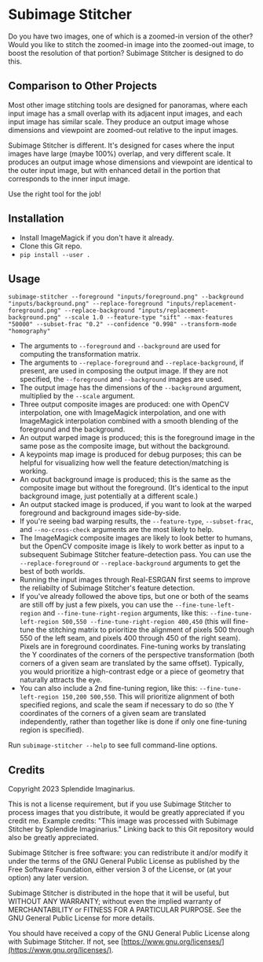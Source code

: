 # Subimage Stitcher

Do you have two images, one of which is a zoomed-in version of the other? Would you like to stitch the zoomed-in image into the zoomed-out image, to boost the resolution of that portion? Subimage Stitcher is designed to do this.

## Comparison to Other Projects

Most other image stitching tools are designed for panoramas, where each input image has a small overlap with its adjacent input images, and each input image has similar scale. They produce an output image whose dimensions and viewpoint are zoomed-out relative to the input images.

Subimage Stitcher is different. It's designed for cases where the input images have large (maybe 100%) overlap, and very different scale. It produces an output image whose dimensions and viewpoint are identical to the outer input image, but with enhanced detail in the portion that corresponds to the inner input image.

Use the right tool for the job!

## Installation

* Install ImageMagick if you don't have it already.
* Clone this Git repo.
* `pip install --user .`

## Usage

```
subimage-stitcher --foreground "inputs/foreground.png" --background "inputs/background.png" --replace-foreground "inputs/replacement-foreground.png" --replace-background "inputs/replacement-background.png" --scale 1.0 --feature-type "sift" --max-features "50000" --subset-frac "0.2" --confidence "0.998" --transform-mode "homography"
```

* The arguments to `--foreground` and `--background` are used for computing the transformation matrix.
* The arguments to `--replace-foreground` and `--replace-background`, if present, are used in composing the output image. If they are not specified, the `--foreground` and `--background` images are used.
* The output image has the dimensions of the `--background` argument, multiplied by the `--scale` argument.
* Three output composite images are produced: one with OpenCV interpolation, one with ImageMagick interpolation, and one with ImageMagick interpolation combined with a smooth blending of the foreground and the background.
* An output warped image is produced; this is the foreground image in the same pose as the composite image, but without the background.
* A keypoints map image is produced for debug purposes; this can be helpful for visualizing how well the feature detection/matching is working.
* An output background image is produced; this is the same as the composite image but without the foreground. (It's identical to the input background image, just potentially at a different scale.)
* An output stacked image is produced, if you want to look at the warped foreground and background images side-by-side.
* If you're seeing bad warping results, the `--feature-type`, `--subset-frac`, and `--no-cross-check` arguments are the most likely to help.
* The ImageMagick composite images are likely to look better to humans, but the OpenCV composite image is likely to work better as input to a subsequent Subimage Stitcher feature-detection pass. You can use the `--replace-foreground` or `--replace-background` arguments to get the best of both worlds.
* Running the input images through Real-ESRGAN first seems to improve the reliabilty of Subimage Stitcher's feature detection.
* If you've already followed the above tips, but one or both of the seams are still off by just a few pixels, you can use the `--fine-tune-left-region` and `--fine-tune-right-region` arguments, like this: `--fine-tune-left-region 500,550 --fine-tune-right-region 400,450` (this will fine-tune the stitching matrix to prioritize the alignment of pixels 500 through 550 of the left seam, and pixels 400 through 450 of the right seam). Pixels are in foreground coordinates. Fine-tuning works by translating the Y coordinates of the corners of the perspective transformation (both corners of a given seam are translated by the same offset). Typically, you would prioritize a high-contrast edge or a piece of geometry that naturally attracts the eye.
* You can also include a 2nd fine-tuning region, like this: `--fine-tune-left-region 150,200 500,550`. This will prioritize alignment of both specified regions, and scale the seam if necessary to do so (the Y coordinates of the corners of a given seam are translated independently, rather than together like is done if only one fine-tuning region is specified).

Run `subimage-stitcher --help` to see full command-line options.

## Credits

Copyright 2023 Splendide Imaginarius.

This is not a license requirement, but if you use Subimage Stitcher to process images that you distribute, it would be greatly appreciated if you credit me. Example credits: "This image was processed with Subimage Stitcher by Splendide Imaginarius." Linking back to this Git repository would also be greatly appreciated.

Subimage Stitcher is free software: you can redistribute it and/or modify it under the terms of the GNU General Public License as published by the Free Software Foundation, either version 3 of the License, or (at your option) any later version.

Subimage Stitcher is distributed in the hope that it will be useful, but WITHOUT ANY WARRANTY; without even the implied warranty of MERCHANTABILITY or FITNESS FOR A PARTICULAR PURPOSE. See the GNU General Public License for more details.

You should have received a copy of the GNU General Public License along with Subimage Stitcher. If not, see [https://www.gnu.org/licenses/](https://www.gnu.org/licenses/).
